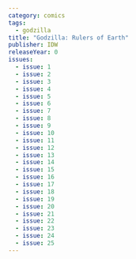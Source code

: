 ```yaml
---
category: comics
tags:
  - godzilla
title: "Godzilla: Rulers of Earth"
publisher: IDW
releaseYear: 0
issues:
  - issue: 1
  - issue: 2
  - issue: 3
  - issue: 4
  - issue: 5
  - issue: 6
  - issue: 7
  - issue: 8
  - issue: 9
  - issue: 10
  - issue: 11
  - issue: 12
  - issue: 13
  - issue: 14
  - issue: 15
  - issue: 16
  - issue: 17
  - issue: 18
  - issue: 19
  - issue: 20
  - issue: 21
  - issue: 22
  - issue: 23
  - issue: 24
  - issue: 25
---
```


